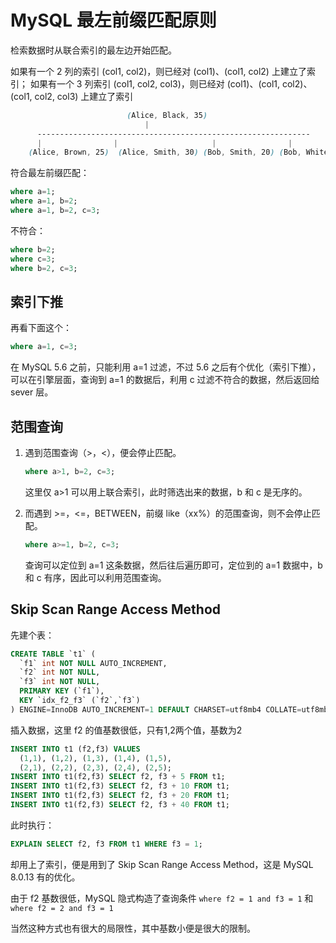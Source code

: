 # MySQL 最左前缀匹配原则

检索数据时从联合索引的最左边开始匹配。

如果有一个 2 列的索引 (col1, col2)，则已经对 (col1)、(col1, col2) 上建立了索引；
如果有一个 3 列索引 (col1, col2, col3)，则已经对 (col1)、(col1, col2)、(col1, col2, col3) 上建立了索引

```scss
                          (Alice, Black, 35)
                              |
      -------------------------------------------------------------
      |                |                     |                |
    (Alice, Brown, 25)  (Alice, Smith, 30) (Bob, Smith, 20) (Bob, White, 19)   
```

符合最左前缀匹配：

```sql
where a=1;
where a=1, b=2;
where a=1, b=2, c=3;
```

不符合：

```sql
where b=2;
where c=3;
where b=2, c=3;
```

## 索引下推

再看下面这个：

```sql
where a=1, c=3;
```

在 MySQL 5.6 之前，只能利用 a=1 过滤，不过 5.6 之后有个优化（索引下推），可以在引擎层面，查询到 a=1 的数据后，利用 c 过滤不符合的数据，然后返回给 sever 层。

## 范围查询

1. 遇到范围查询（>，<），便会停止匹配。

    ```sql
    where a>1, b=2, c=3;
    ```

    这里仅 a>1 可以用上联合索引，此时筛选出来的数据，b 和 c 是无序的。

2. 而遇到 >=，<=，BETWEEN，前缀 like（xx%）的范围查询，则不会停止匹配。

    ```sql
    where a>=1, b=2, c=3;
    ```

    查询可以定位到 a=1 这条数据，然后往后遍历即可，定位到的 a=1 数据中，b 和 c 有序，因此可以利用范围查询。

## Skip Scan Range Access Method

先建个表：

```sql
CREATE TABLE `t1` (
  `f1` int NOT NULL AUTO_INCREMENT,
  `f2` int NOT NULL,
  `f3` int NOT NULL,
  PRIMARY KEY (`f1`),
  KEY `idx_f2_f3` (`f2`,`f3`)
) ENGINE=InnoDB AUTO_INCREMENT=1 DEFAULT CHARSET=utf8mb4 COLLATE=utf8mb4_0900_ai_ci
```

插入数据，这里 f2 的值基数很低，只有1,2两个值，基数为2

```sql
INSERT INTO t1 (f2,f3) VALUES
  (1,1), (1,2), (1,3), (1,4), (1,5),
  (2,1), (2,2), (2,3), (2,4), (2,5);
INSERT INTO t1(f2,f3) SELECT f2, f3 + 5 FROM t1;
INSERT INTO t1(f2,f3) SELECT f2, f3 + 10 FROM t1;
INSERT INTO t1(f2,f3) SELECT f2, f3 + 20 FROM t1;
INSERT INTO t1(f2,f3) SELECT f2, f3 + 40 FROM t1;
```

此时执行：

```sql
EXPLAIN SELECT f2, f3 FROM t1 WHERE f3 = 1;
```

却用上了索引，便是用到了 Skip Scan Range Access Method，这是 MySQL 8.0.13 有的优化。

由于 f2 基数很低，MySQL 隐式构造了查询条件 `where f2 = 1 and f3 = 1` 和 `where f2 = 2 and f3 = 1`

当然这种方式也有很大的局限性，其中基数小便是很大的限制。
